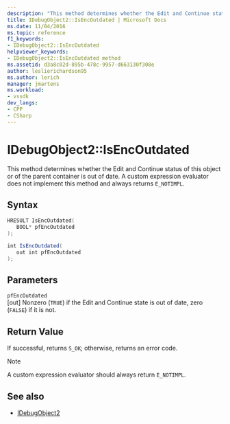 ```yaml
---
description: "This method determines whether the Edit and Continue status of this object or of the parent container is out of date."
title: IDebugObject2::IsEncOutdated | Microsoft Docs
ms.date: 11/04/2016
ms.topic: reference
f1_keywords:
- IDebugObject2::IsEncOutdated
helpviewer_keywords:
- IDebugObject2::IsEncOutdated method
ms.assetid: d3a8c02d-895b-478c-9957-d663130f308e
author: leslierichardson95
ms.author: lerich
manager: jmartens
ms.workload:
- vssdk
dev_langs:
- CPP
- CSharp
---
```

# IDebugObject2::IsEncOutdated
This method determines whether the Edit and Continue status of this object or of the parent container is out of date. A custom expression evaluator does not implement this method and always returns `E_NOTIMPL`.

## Syntax

```cpp
HRESULT IsEncOutdated(
   BOOL* pfEncOutdated
);
```

```csharp
int IsEncOutdated(
   out int pfEncOutdated
);
```

## Parameters
`pfEncOutdated`\
[out] Nonzero (`TRUE`) if the Edit and Continue state is out of date, zero (`FALSE`) if it is not.

## Return Value
 If successful, returns `S_OK`; otherwise, returns an error code.

> [!NOTE]
> A custom expression evaluator should always return `E_NOTIMPL`.

## See also
- [IDebugObject2](../../../extensibility/debugger/reference/idebugobject2.md)
